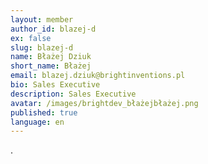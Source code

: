 ```yaml
---
layout: member
author_id: blazej-d
ex: false
slug: blazej-d
name: Błażej Dziuk
short_name: Błażej
email: blazej.dziuk@brightinventions.pl
bio: Sales Executive
description: Sales Executive
avatar: /images/brightdev_błażejbłażej.png
published: true
language: en
---
```

.